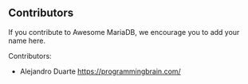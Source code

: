 ## Contributors

If you contribute to Awesome MariaDB, we encourage you to add your name here.

Contributors:

- Alejandro Duarte https://programmingbrain.com/
